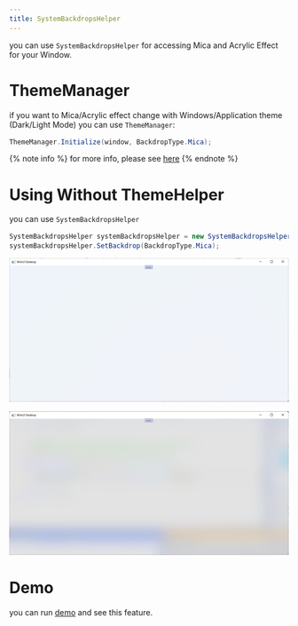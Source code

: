```yaml
---
title: SystemBackdropsHelper
---
```


you can use `SystemBackdropsHelper` for accessing Mica and Acrylic Effect for your Window.

# ThemeManager

if you want to Mica/Acrylic effect change with Windows/Application theme (Dark/Light Mode) you can use `ThemeManager`:

```cs
ThemeManager.Initialize(window, BackdropType.Mica);
```

{% note info %}
for more info, please see [here](https://ghost1372.github.io/winUICommunityCommon/tools/themeManager/)
{% endnote %}

# Using Without ThemeHelper
you can use `SystemBackdropsHelper`

```cs
SystemBackdropsHelper systemBackdropsHelper = new SystemBackdropsHelper(m_window);
systemBackdropsHelper.SetBackdrop(BackdropType.Mica);
```

![SettingsUI](https://raw.githubusercontent.com/ghost1372/Resources/main/SettingsUI/Samples/Mica.png)

![SettingsUI](https://raw.githubusercontent.com/ghost1372/Resources/main/SettingsUI/Samples/Acrylic.png)


# Demo
you can run [demo](https://github.com/ghost1372/SettingsUI) and see this feature.
